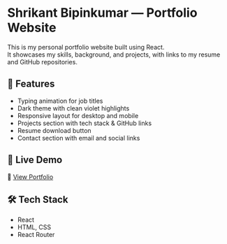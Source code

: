 # Shrikant Bipinkumar — Portfolio Website

This is my personal portfolio website built using React.  
It showcases my skills, background, and projects, with links to my resume and GitHub repositories.

## 📌 Features

- Typing animation for job titles
- Dark theme with clean violet highlights
- Responsive layout for desktop and mobile
- Projects section with tech stack & GitHub links
- Resume download button
- Contact section with email and social links

## 🚀 Live Demo

🔗 [View Portfolio](https://shrikantbk06.github.io/portfolio-website/)  

## 🛠️ Tech Stack

- React
- HTML, CSS
- React Router
